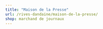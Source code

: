 ```yaml
---
title: "Maison de la Presse"
url: /rives-dandaine/maison-de-la-presse/
shop: marchand de journaux
---
```

